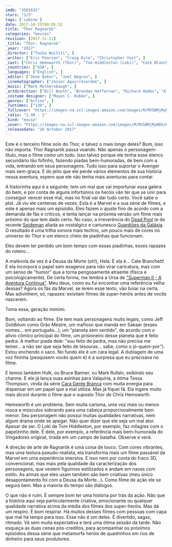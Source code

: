 ```yaml
---
imdb: "3501632"
stars: "3/5"
tags: ['cabine']
date: 2017-10-25T00:05:52
title: "Thor Ragnarök"
categories: "movies"
revision: [2017-11-11]
_title: "Thor: Ragnarok"
_year: "2017"
_director: ["Taika Waititi", ]
_writer: ["Eric Pearson", "Craig Kyle", "Christopher Yost", ]
_cast: ["Chris Hemsworth (Thor)", "Tom Hiddleston (Loki)", "Cate Blanchett (Hela)", "Idris Elba (Heimdall)", "Jeff Goldblum (Grandmaster)", "Tessa Thompson (Valkyrie)", "Karl Urban (Skurge)", "Mark Ruffalo (Bruce Banner / Hulk)", "Anthony Hopkins (Odin)", ]
_countries: ["USA", ]
_languages: ["English", ]
_editor: ["Zene Baker", "Joel Negron", ]
_cinematographer: ["Javier Aguirresarobe", ]
_music: ["Mark Mothersbaugh", ]
_artdirection: ["Bill Booth", "Brendan Heffernan", "Richard Hobbs", "Alex McCarroll", "Laura Ng", ]
_costume designer: ["Mayes C. Rubeo", ]
_genres: ["Action", ]
_runtimes: ["130", ]
_fullcover: "https://images-na.ssl-images-amazon.com/images/M/MV5BMjMyNDkzMzI1OF5BMl5BanBnXkFtZTgwODcxODg5MjI@.jpg"
_ratio: "1.90 : 1"
_kind: "movie"
_cover: "https://images-na.ssl-images-amazon.com/images/M/MV5BMjMyNDkzMzI1OF5BMl5BanBnXkFtZTgwODcxODg5MjI@._V1._SX94_SY140_.jpg"
_releasedate: "26 October 2017"
---
```

Este é o terceiro filme solo do Thor, e talvez o mais longo deles? Bom, isso não importa. Thor Ragnarök passa voando. Não apenas o personagem-título, mas o filme como um todo. Isso talvez porque ele tenha esse elenco secundário tão fofinho, fazendo piadas bem-humoradas, de bem com a vida, entrando em seus personagens. Tudo isso para suportar o Avenger mais sem-graça. E do jeito que ele perde vários elementos de sua história nessa aventura, espero que ele não tenha mais aventuras para contar.

A historinha aqui é a seguinte: tem um mal que vai importunar essa galera do bem, e por conta de alguns infortúnios os heróis vão ter que se unir para conseguir vencer esse mal, mas no final vai dar tudo certo. Você sabe o plot. Já viu ele centenas de vezes. Esta é a Marvel e a sua série de filmes, e este é apenas mais um episódio. Eles fazem o ajuste fino de acordo com a demanda de fãs e críticos, e tenta lançar na próxima versão um filme mais próximo do que tem dado certo. No caso, a irreverência do [Dead Pool](/deadpool) (e do recente [Spideman](/homem-aranha-de-volta-ao-lar) aliada ao nostálgico e cartunesco [Guardiões da Galáxia](/guardioes-da-galaxia-vol-2). O resultado é uma trilha sonora mais techno, um pouco mais de cores no universo do Thor e um elenco cheio de piadinhas que funcionam.

Eles devem ter perdido um bom tempo com essas piadinhas, esses rapazes do roteiro...

A malévola da vez é a Deusa da Morte (oh!), Hela. E ela é... Cate Branchett! E ela incorpora o papel sem exageros para não virar caricatura, mas com um senso de "humor" que a torna perigosamente atraente (física e psicologicamente). De certa forma, me lembra a Ursa de ["Superman II - A Aventura Continua"](/superman-ii-a-aventura-continua). Meu deus, como eu fui encontrar uma referência velha dessas? Agora os fãs da Marvel, se lerem esse texto, vão boiar na certa. Mas adivinhem, só, rapazes: existiam filmes de super-heróis antes de vocês nascerem.

Toma essa, geração mimimi.

Bom, voltando ao filme. Ele tem mais personagens muito legais, como Jeff Goldblum como Grão Mestre, um mafioso que manda em Sakaar (esses nomes... em português...), um "planeta sem sentido", de acordo com o alívio cômico principal do filme, um prisioneiro desse planeta que é feito pedra. A melhor piada dele: "sou feito de pedra, mas não precisa me temer... a não ser que seja feito de tesouras... sabe, como o jó-quem-por"). Estou enchendo o saco. No fundo ele é um cara legal. A dublagem de uma voz fininha (pesquisem vocês quem é) é a surpresa que eu precisava no filme.

E temos também Hulk, ou Bruce Banner, ou Mark Rufalo, exibindo seu charme. E ele já lança suas asinhas para Valquíria, a ótima Tessa Thompson, vinda da série [Cara Gente Branca](/cara-gente-branca) com muita energia para dispensar em um papel que a mal utiliza. Mas já fiquei fã. Ela ingere muito mais álcool durante o filme que o suposto Thor de Chris Hemsworth.

Hemsworth é um problema. Sem muita carisma, uma voz mais ou menos rouca e músculos sobrando para uma cabeça proporcionalmente bem menor. Seu personagem não possui muitas qualidades narrativas, nem algum drama onde se apegar. Não quer dizer que ele seja um mal ator. Apesar de ser. O Loki de Tom Hiddleston, por exemplo, faz milagres com o papelzinho dele. É dele, por exemplo, a referência mais bem-humorada do Vingadores original, tirada em um campo de batalha. Observe e verá.

A direção de arte de Ragnarök é uma coisa de louco. Com cores vibrantes, mas uma textura pseudo-realista, ela transforma mais um filme passável da Marvel em uma experiência imersiva. E isso nem por conta do fraco 3D, convencional, mas mais pela qualidade da caracterização dos personagens, que vestem figurinos estilizados e andam em naves com estilo. As armas que eles usam também são bem criativas (meu único desapontamento foi com a Deusa da Morte...). Como filme de ação ele se segura bem. Mas a maioria do tempo são diálogos.

O que não é ruim. É sempre bom ter uma história por trás da ação. Não que a história aqui seja particularmente criativa, emocionante ou qualquer qualidade narrativa acima da média dos filmes dos super-heróis. Mas dá um respiro. É bom respirar. Há muitos desses filmes com pessoas com capa que mal há tempo para isso. Esse não é um deles. É divertido, sagaz, ritmado. Vá sem muita expectativa e terá uma ótima sessão da tarde. Não esqueça as duas cenas pós-creditos, para acompanhar os próximos episódios dessa série que metamorfa heróis de quadrinhos em rios de dinheiro para seus produtores.
